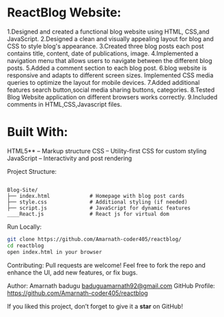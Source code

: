 

ReactBlog Website:
=============
1.Designed and created a functional blog website using HTML, CSS,and JavaScript.
2.Designed a clean and visually appealing layout for blog and CSS to style blog's appearance. 
3.Created three blog posts each post contains title, content, date of publications, image.
4.Implemented a navigation menu that allows users to navigate between the different blog posts.
5.Added a comment section to each blog post.
6.blog website is responsive and adapts to different screen sizes. Implemented CSS media queries to optimize the layout for mobile devices.
7.Added additional features search button,social media sharing buttons, categories.
8.Tested Blog Website application on different browsers works correctly.
9.Included comments in HTML,CSS,Javascript files.



Built With:
===========

HTML5** – Markup structure
CSS – Utility-first CSS for custom styling
JavaScript – Interactivity and post rendering


Project Structure:

```

Blog-Site/
├── index.html             # Homepage with blog post cards
├── style.css              # Additional styling (if needed)
├── script.js              # JavaScript for dynamic features
____React.js               # React js for virtual dom
````

Run Locally:

```bash
git clone https://github.com/Amarnath-coder405/reactblog/
cd reactblog
open index.html in your browser
````

Contributing:
Pull requests are welcome!
Feel free to fork the repo and enhance the UI, add new features, or fix bugs.


Author:
Amarnath badugu
baduguamarnath92@gmail.com
GitHub Profile: https://github.com/Amarnath-coder405/reactblog

If you liked this project, don’t forget to give it a **star** on GitHub!


